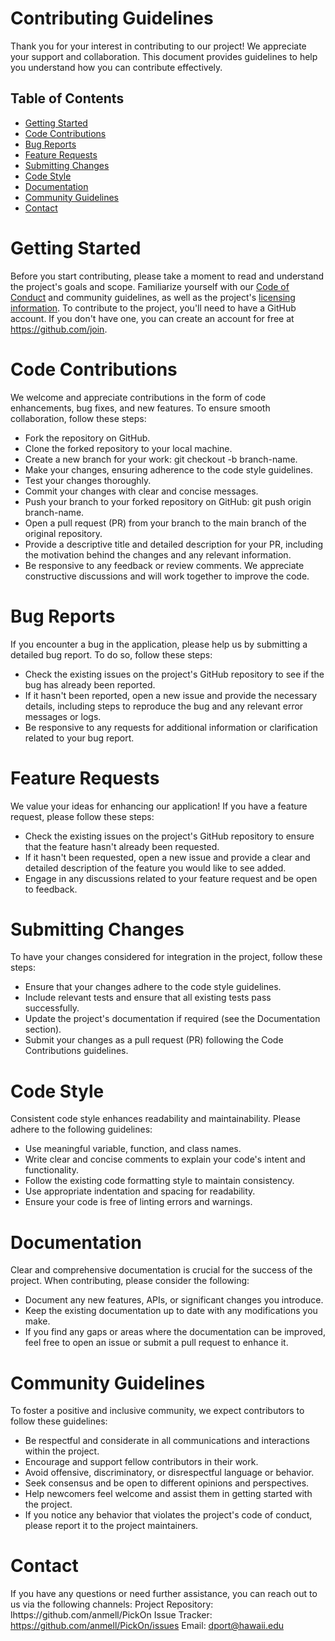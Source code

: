 # Contributing Guidelines
Thank you for your interest in contributing to our project! We appreciate your support and collaboration. This document provides guidelines to help you understand how you can contribute effectively.
## Table of Contents
- [Getting Started](#getting-started)
- [Code Contributions](#code-contributions)
- [Bug Reports](#bug-reports)
- [Feature Requests](#feature-requests)
- [Submitting Changes](#submitting-changes)
- [Code Style](#code-style)
- [Documentation](#documentation)
- [Community Guidelines](#community-guidelines)
- [Contact](#contact)

# Getting Started
Before you start contributing, please take a moment to read and understand the project's goals and scope. Familiarize yourself with our <a href="code-of-conduct.md">Code of Conduct</a> and community guidelines, as well as the project's <a href="license">licensing information</a>. 
To contribute to the project, you'll need to have a GitHub account. If you don't have one, you can create an account for free at https://github.com/join.
# Code Contributions
We welcome and appreciate contributions in the form of code enhancements, bug fixes, and new features. To ensure smooth collaboration, follow these steps:
- Fork the repository on GitHub. 
- Clone the forked repository to your local machine. 
- Create a new branch for your work: git checkout -b branch-name.
- Make your changes, ensuring adherence to the code style guidelines.
- Test your changes thoroughly.
- Commit your changes with clear and concise messages.
- Push your branch to your forked repository on GitHub: git push origin branch-name.
- Open a pull request (PR) from your branch to the main branch of the original repository.
- Provide a descriptive title and detailed description for your PR, including the motivation behind the changes and any relevant information.
- Be responsive to any feedback or review comments. We appreciate constructive discussions and will work together to improve the code.
# Bug Reports
If you encounter a bug in the application, please help us by submitting a detailed bug report. To do so, follow these steps:
- Check the existing issues on the project's GitHub repository to see if the bug has already been reported.
- If it hasn't been reported, open a new issue and provide the necessary details, including steps to reproduce the bug and any relevant error messages or logs.
- Be responsive to any requests for additional information or clarification related to your bug report.
# Feature Requests
We value your ideas for enhancing our application! If you have a feature request, please follow these steps:
- Check the existing issues on the project's GitHub repository to ensure that the feature hasn't already been requested.
- If it hasn't been requested, open a new issue and provide a clear and detailed description of the feature you would like to see added.
- Engage in any discussions related to your feature request and be open to feedback.
# Submitting Changes
To have your changes considered for integration in the project, follow these steps:
- Ensure that your changes adhere to the code style guidelines.
- Include relevant tests and ensure that all existing tests pass successfully.
- Update the project's documentation if required (see the Documentation section).
- Submit your changes as a pull request (PR) following the Code Contributions guidelines.
# Code Style
Consistent code style enhances readability and maintainability. Please adhere to the following guidelines:
- Use meaningful variable, function, and class names.
- Write clear and concise comments to explain your code's intent and functionality.
- Follow the existing code formatting style to maintain consistency.
- Use appropriate indentation and spacing for readability.
- Ensure your code is free of linting errors and warnings.
# Documentation
Clear and comprehensive documentation is crucial for the success of the project. When contributing, please consider the following:
- Document any new features, APIs, or significant changes you introduce.
- Keep the existing documentation up to date with any modifications you make.
- If you find any gaps or areas where the documentation can be improved, feel free to open an issue or submit a pull request to enhance it.
# Community Guidelines
To foster a positive and inclusive community, we expect contributors to follow these guidelines:
- Be respectful and considerate in all communications and interactions within the project.
- Encourage and support fellow contributors in their work.
- Avoid offensive, discriminatory, or disrespectful language or behavior.
- Seek consensus and be open to different opinions and perspectives.
- Help newcomers feel welcome and assist them in getting started with the project.
- If you notice any behavior that violates the project's code of conduct, please report it to the project maintainers.
# Contact
If you have any questions or need further assistance, you can reach out to us via the following channels:
Project Repository: lhttps://github.com/anmell/PickOn
Issue Tracker: https://github.com/anmell/PickOn/issues
Email: dport@hawaii.edu
